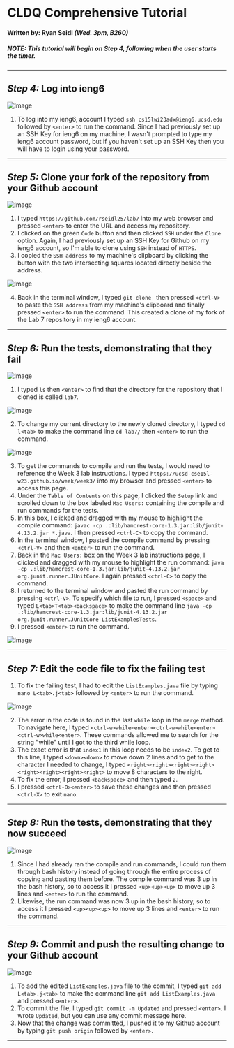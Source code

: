 # CLDQ Comprehensive Tutorial
#### Written by: Ryan Seidl *(Wed. 3pm, B260)*
##### *NOTE: This tutorial will begin on Step 4, following when the user starts the timer.*
---
## *Step 4:* Log into ieng6
![Image](step4.png)
1. To log into my ieng6, account I typed `ssh cs15lwi23adx@ieng6.ucsd.edu` followed by `<enter>` to run the command. Since I had previously set up an SSH Key for ieng6 on my machine, I wasn't prompted to type my ieng6 account password, but if you haven't set up an SSH Key then you will have to login using your password.

---
## *Step 5:* Clone your fork of the repository from your Github account
![Image](step5-1.png)

1. I typed `https://github.com/rseidl25/lab7` into my web browser and 
pressed `<enter>` to enter the URL and access my repository.
2. I clicked on the green `Code` button and then clicked `SSH` under the `Clone` option. Again, I had
previously set up an SSH Key for Github on my ieng6 account, so I'm able to clone using `SSH` instead of `HTTPS`.
3. I copied the `SSH address` to my machine's clipboard by clicking the button with the two intersecting squares located directly beside the address. 

![Image](step5-2.png)

4. Back in the terminal window, I typed `git clone ` then pressed `<ctrl-V>` to paste the `SSH address` from my
machine's clipboard and finally pressed `<enter>` to run the command. This created a clone of my fork of the Lab 7 repository in my ieng6 account.

---
## *Step 6:* Run the tests, demonstrating that they fail
![Image](step6-1.png)

1. I typed `ls` then `<enter>` to find that the directory for the repository that I cloned is called `lab7`.

![Image](step6-2.png)

2. To change my current directory to the newly cloned directory, I typed `cd l<tab>` to make the command line
`cd lab7/` then `<enter>` to run the command.

![Image](step6-3.png)

3. To get the commands to compile and run the tests, I would need to reference the Week 3 lab instructions.
I typed `https://ucsd-cse15l-w23.github.io/week/week3/` into my browser and pressed `<enter>` to access this page.
4. Under the `Table of Contents` on this page, I clicked the `Setup` link and scrolled down to the box labeled `Mac Users:`
containing the compile and run commands for the tests.
5. In this box, I clicked and dragged with my mouse to highlight the compile command: 
`javac -cp .:lib/hamcrest-core-1.3.jar:lib/junit-4.13.2.jar *.java`. I then pressed `<ctrl-C>` to copy the command.
6. In the terminal window, I pasted the compile command by pressing `<ctrl-V>` and then `<enter>` to run the command.
7. Back in the `Mac Users:` box on the Week 3 lab instructions page, I clicked and dragged with my mouse to 
highlight the run command: `java -cp .:lib/hamcrest-core-1.3.jar:lib/junit-4.13.2.jar org.junit.runner.JUnitCore`. 
I again pressed `<ctrl-C>` to copy the command.
8. I returned to the terminal window and pasted the run command by pressing `<ctrl-V>`. To specify which file to run, 
I pressed `<space>` and typed `L<tab>T<tab><backspace>` to make the command line 
`java -cp .:lib/hamcrest-core-1.3.jar:lib/junit-4.13.2.jar org.junit.runner.JUnitCore ListExamplesTests`.
9. I pressed `<enter>` to run the command.

![Image](step6-4.png)

---
## *Step 7:* Edit the code file to fix the failing test

1. To fix the failing test, I had to edit the `ListExamples.java` file by typing 
`nano L<tab>.j<tab>` followed by `<enter>` to run the command.

![Image](step7.png)

2. The error in the code is found in the last `while` loop in the `merge` method. To navigate here, I typed
`<ctrl-w>while<enter><ctrl-w>while<enter><ctrl-w>while<enter>`. These commands allowed me to search for the string "while" until I got to the third while loop.
3. The exact error is that `index1` in this loop needs to be `index2`. To get to this line, I typed 
`<down><down>` to move down 2 lines and to get to the character I needed to change, I typed 
`<right><right><right><right><right><right><right><right>` to move 8 characters to the right.
4. To fix the error, I pressed `<backspace>` and then typed `2`.
5. I pressed `<ctrl-O><enter>` to save these changes and then pressed `<ctrl-X>` to exit `nano`.

---
## *Step 8:* Run the tests, demonstrating that they now succeed

![Image](step8.png)

1. Since I had already ran the compile and run commands, I could run them through bash history instead of 
going through the entire process of copying and pasting them before. The compile command was 3 up in the 
bash history, so to access it I pressed `<up><up><up>` to move up 3 lines and `<enter>` to run the command.
2. Likewise, the run command was now 3 up in the bash history, so to access it I pressed `<up><up><up>` to move up 3 lines and `<enter>` to run the command.

---
## *Step 9:* Commit and push the resulting change to your Github account

![Image](step9.png)

1. To add the edited `ListExamples.java` file to the commit, I typed `git add L<tab>.j<tab>` to make 
the command line `git add ListExamples.java` and pressed `<enter>`.
2. To commit the file, I typed `git commit -m Updated` and pressed `<enter>`. I wrote `Updated`, but you can use any commit message here.
3. Now that the change was committed, I pushed it to my Github account by typing `git push origin` followed by `<enter>`.

---
